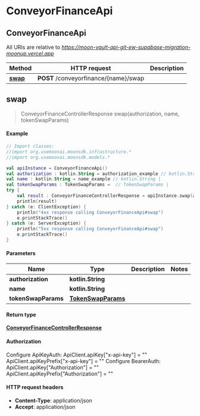 # ConveyorFinanceApi

## ConveyorFinanceApi

All URIs are relative to _https://moon-vault-api-git-ew-supabase-migration-moonup.vercel.app_

| Method                                 | HTTP request                          | Description |
| -------------------------------------- | ------------------------------------- | ----------- |
| [**swap**](conveyorfinanceapi.md#swap) | **POST** /conveyorfinance/{name}/swap |             |

## **swap**

> ConveyorFinanceControllerResponse swap(authorization, name, tokenSwapParams)

#### Example

```kotlin
// Import classes:
//import org.usemoonai.moonsdk.infrastructure.*
//import org.usemoonai.moonsdk.models.*

val apiInstance = ConveyorFinanceApi()
val authorization : kotlin.String = authorization_example // kotlin.String | 
val name : kotlin.String = name_example // kotlin.String | 
val tokenSwapParams : TokenSwapParams =  // TokenSwapParams | 
try {
    val result : ConveyorFinanceControllerResponse = apiInstance.swap(authorization, name, tokenSwapParams)
    println(result)
} catch (e: ClientException) {
    println("4xx response calling ConveyorFinanceApi#swap")
    e.printStackTrace()
} catch (e: ServerException) {
    println("5xx response calling ConveyorFinanceApi#swap")
    e.printStackTrace()
}
```

#### Parameters

| Name                | Type                                      | Description | Notes |
| ------------------- | ----------------------------------------- | ----------- | ----- |
| **authorization**   | **kotlin.String**                         |             |       |
| **name**            | **kotlin.String**                         |             |       |
| **tokenSwapParams** | [**TokenSwapParams**](tokenswapparams.md) |             |       |

#### Return type

[**ConveyorFinanceControllerResponse**](conveyorfinancecontrollerresponse.md)

#### Authorization

Configure ApiKeyAuth: ApiClient.apiKey\["x-api-key"] = "" ApiClient.apiKeyPrefix\["x-api-key"] = "" Configure BearerAuth: ApiClient.apiKey\["Authorization"] = "" ApiClient.apiKeyPrefix\["Authorization"] = ""

#### HTTP request headers

* **Content-Type**: application/json
* **Accept**: application/json
